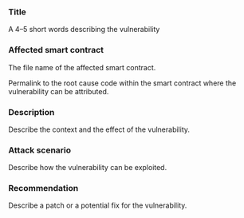 ### Title

A 4–5 short words describing the vulnerability

### Affected smart contract

The file name of the affected smart contract.

Permalink to the root cause code within the smart contract where the vulnerability can be attributed.

### Description

Describe the context and the effect of the vulnerability.

### Attack scenario

Describe how the vulnerability can be exploited.

### Recommendation

Describe a patch or a potential fix for the vulnerability.